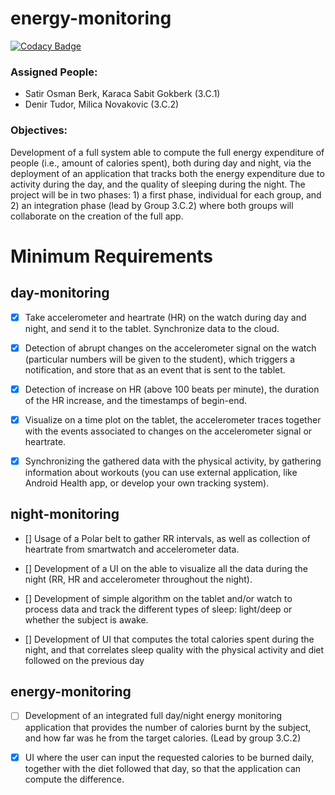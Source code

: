 # energy-monitoring
[![Codacy Badge](https://api.codacy.com/project/badge/Grade/4ff345d4e93c4e12976cddefb10d1654)](https://www.codacy.com/app/gskaraca1905/energy-monitoring?utm_source=github.com&utm_medium=referral&utm_content=gokberkkaraca/energy-monitoring&utm_campaign=badger)

### Assigned People:
* Satir Osman Berk, Karaca Sabit Gokberk (3.C.1)
* Denir Tudor, Milica Novakovic (3.C.2)

### Objectives:
Development of a full system able to compute the full energy expenditure of people
(i.e., amount of calories spent), both during day and night, via the deployment of an application that
tracks both the energy expenditure due to activity during the day, and the quality of sleeping during
the night. The project will be in two phases: 1) a first phase, individual for each group, and 2) an
integration phase (lead by Group 3.C.2) where both groups will collaborate on the creation of the
full app. 

# Minimum Requirements
## day-monitoring
- [x] Take accelerometer and heartrate (HR) on the watch during day and night, and send it to the
tablet. Synchronize data to the cloud.

- [x] Detection of abrupt changes on the accelerometer signal on the watch (particular numbers
will be given to the student), which triggers a notification, and store that as an event that is
sent to the tablet.

- [x] Detection of increase on HR (above 100 beats per minute), the duration of the HR increase,
and the timestamps of begin-end.

- [x] Visualize on a time plot on the tablet, the accelerometer traces together with the events
associated to changes on the accelerometer signal or heartrate.

- [x] Synchronizing the gathered data with the physical activity, by gathering information about
workouts (you can use external application, like Android Health app, or develop your own
tracking system). 

## night-monitoring

- [] Usage of a Polar belt to gather RR intervals, as well as collection of heartrate from
smartwatch and accelerometer data.

- [] Development of a UI on the able to visualize all the data during the night (RR, HR and
accelerometer throughout the night).

- [] Development of simple algorithm on the tablet and/or watch to process data and track the
different types of sleep: light/deep or whether the subject is awake.

- [] Development of UI that computes the total calories spent during the night, and that
correlates sleep quality with the physical activity and diet followed on the previous day

## energy-monitoring
- [ ] Development of an integrated full day/night energy monitoring application that provides the
number of calories burnt by the subject, and how far was he from the target calories. (Lead by group 3.C.2)

- [x] UI where the user can input the requested calories to be burned daily, together with the diet
followed that day, so that the application can compute the difference. 
